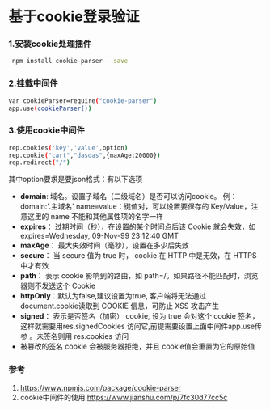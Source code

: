 # 基于cookie登录验证



### 1.安装cookie处理插件

```bash
 npm install cookie-parser --save
```

### 2.挂载中间件

```bash
var cookieParser=require("cookie-parser")
app.use(cookieParser())
```

### 3.使用cookie中间件

```bash
rep.cookies('key','value',option)
rep.cookie("cart","dasdas",{maxAge:20000})
rep.redirect("/")
```



其中option要求是要json格式：有以下选项

-  **domain**: 域名。设置子域名（二级域名）是否可以访问cookie。 例：domain:'.主域名'  name=value：键值对，可以设置要保存的 Key/Value，注意这里的 name 不能和其他属性项的名字一样
-  **expires**： 过期时间（秒），在设置的某个时间点后该 Cookie 就会失效，如 expires=Wednesday, 09-Nov-99 23:12:40 GMT
-  **maxAge**： 最大失效时间（毫秒），设置在多少后失效
-  **secure**： 当 secure 值为 true 时， cookie 在 HTTP 中是无效，在 HTTPS 中才有效
-  **path**： 表示 cookie 影响到的路由，如 path=/。如果路径不能匹配时，浏览器则不发送这个 Cookie
-  **httpOnly**：默认为false,建议设置为true, 客户端将无法通过document.cookie读取到 COOKIE 信息，可防止 XSS 攻击产生
-  **signed**： 表示是否签名（加密） cookie, 设为 true 会对这个 cookie 签名，这样就需要用res.signedCookies 访问它,前提需要设置上面中间件app.use传参  。未签名则用 res.cookies 访问
- 被篡改的签名 cookie 会被服务器拒绝，并且 cookie值会重置为它的原始值



### 参考

1.  https://www.npmjs.com/package/cookie-parser 
2. cookie中间件的使用 https://www.jianshu.com/p/7fc30d77cc5c 